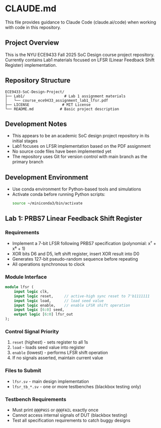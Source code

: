 # CLAUDE.md

This file provides guidance to Claude Code (claude.ai/code) when working with code in this repository.

## Project Overview

This is the NYU ECE9433 Fall 2025 SoC Design course project repository. Currently contains Lab1 materials focused on LFSR (Linear Feedback Shift Register) implementation.

## Repository Structure

```
ECE9433-SoC-Design-Project/
├── Lab1/                  # Lab 1 assignment materials
│   └── course_ece9433_assignment_lab1_lfsr.pdf
├── LICENSE               # MIT License
└── README.md            # Basic project description
```

## Development Notes

- This appears to be an academic SoC design project repository in its initial stages
- Lab1 focuses on LFSR implementation based on the PDF assignment
- No source code files have been implemented yet
- The repository uses Git for version control with main branch as the primary branch

## Development Environment

- Use conda environment for Python-based tools and simulations
- Activate conda before running Python scripts:
  ```bash
  source ~/miniconda3/bin/activate
  ```

## Lab 1: PRBS7 Linear Feedback Shift Register

### Requirements
- Implement a 7-bit LFSR following PRBS7 specification (polynomial: x⁷ + x⁶ + 1)
- XOR bits D6 and D5, left shift register, insert XOR result into D0
- Generates 127-bit pseudo-random sequence before repeating
- All operations synchronous to clock

### Module Interface
```systemverilog
module lfsr (
    input logic clk,
    input logic reset,     // active-high sync reset to 7'b1111111
    input logic load,      // load seed value
    input logic enable,    // enable LFSR shift operation
    input logic [6:0] seed,
    output logic [6:0] lfsr_out
);
```

### Control Signal Priority
1. `reset` (highest) - sets register to all 1s
2. `load` - loads seed value into register
3. `enable` (lowest) - performs LFSR shift operation
4. If no signals asserted, maintain current value

### Files to Submit
- `lfsr.sv` - main design implementation
- `lfsr_tb_*.sv` - one or more testbenches (blackbox testing only)

### Testbench Requirements
- Must print `@@@PASS` or `@@@FAIL` exactly once
- Cannot access internal signals of DUT (blackbox testing)
- Test all specification requirements to catch buggy designs